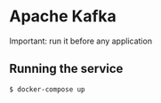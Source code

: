 # Apache Kafka

Important: run it before any application

## Running the service

```bash
$ docker-compose up
```
